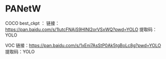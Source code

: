 # PANetW

COCO
best_ckpt ：
链接：https://pan.baidu.com/s/1IutcFNAiS9HINl2orVSxWQ?pwd=YOLO 
提取码：YOLO

VOC
链接：https://pan.baidu.com/s/1xEni7AsStP0Ak5tgBoLc8g?pwd=YOLO 
提取码：YOLO
